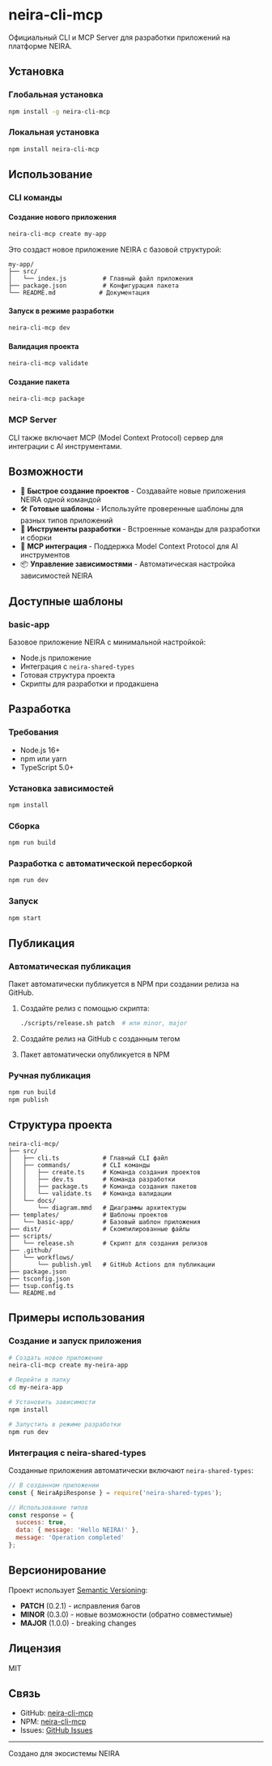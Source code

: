 # neira-cli-mcp

Официальный CLI и MCP Server для разработки приложений на платформе NEIRA.

## Установка

### Глобальная установка

```bash
npm install -g neira-cli-mcp
```

### Локальная установка

```bash
npm install neira-cli-mcp
```

## Использование

### CLI команды

#### Создание нового приложения

```bash
neira-cli-mcp create my-app
```

Это создаст новое приложение NEIRA с базовой структурой:

```
my-app/
├── src/
│   └── index.js          # Главный файл приложения
├── package.json          # Конфигурация пакета
└── README.md            # Документация
```

#### Запуск в режиме разработки

```bash
neira-cli-mcp dev
```

#### Валидация проекта

```bash
neira-cli-mcp validate
```

#### Создание пакета

```bash
neira-cli-mcp package
```

### MCP Server

CLI также включает MCP (Model Context Protocol) сервер для интеграции с AI инструментами.

## Возможности

- 🚀 **Быстрое создание проектов** - Создавайте новые приложения NEIRA одной командой
- 🛠️ **Готовые шаблоны** - Используйте проверенные шаблоны для разных типов приложений
- 🔧 **Инструменты разработки** - Встроенные команды для разработки и сборки
- 🤖 **MCP интеграция** - Поддержка Model Context Protocol для AI инструментов
- 📦 **Управление зависимостями** - Автоматическая настройка зависимостей NEIRA

## Доступные шаблоны

### basic-app
Базовое приложение NEIRA с минимальной настройкой:
- Node.js приложение
- Интеграция с `neira-shared-types`
- Готовая структура проекта
- Скрипты для разработки и продакшена

## Разработка

### Требования

- Node.js 16+
- npm или yarn
- TypeScript 5.0+

### Установка зависимостей

```bash
npm install
```

### Сборка

```bash
npm run build
```

### Разработка с автоматической пересборкой

```bash
npm run dev
```

### Запуск

```bash
npm start
```

## Публикация

### Автоматическая публикация

Пакет автоматически публикуется в NPM при создании релиза на GitHub.

1. Создайте релиз с помощью скрипта:
   ```bash
   ./scripts/release.sh patch  # или minor, major
   ```

2. Создайте релиз на GitHub с созданным тегом

3. Пакет автоматически опубликуется в NPM

### Ручная публикация

```bash
npm run build
npm publish
```

## Структура проекта

```
neira-cli-mcp/
├── src/
│   ├── cli.ts            # Главный CLI файл
│   ├── commands/         # CLI команды
│   │   ├── create.ts     # Команда создания проектов
│   │   ├── dev.ts        # Команда разработки
│   │   ├── package.ts    # Команда создания пакетов
│   │   └── validate.ts   # Команда валидации
│   └── docs/
│       └── diagram.mmd   # Диаграммы архитектуры
├── templates/            # Шаблоны проектов
│   └── basic-app/        # Базовый шаблон приложения
├── dist/                 # Скомпилированные файлы
├── scripts/
│   └── release.sh        # Скрипт для создания релизов
├── .github/
│   └── workflows/
│       └── publish.yml   # GitHub Actions для публикации
├── package.json
├── tsconfig.json
├── tsup.config.ts
└── README.md
```

## Примеры использования

### Создание и запуск приложения

```bash
# Создать новое приложение
neira-cli-mcp create my-neira-app

# Перейти в папку
cd my-neira-app

# Установить зависимости
npm install

# Запустить в режиме разработки
npm run dev
```

### Интеграция с neira-shared-types

Созданные приложения автоматически включают `neira-shared-types`:

```javascript
// В созданном приложении
const { NeiraApiResponse } = require('neira-shared-types');

// Использование типов
const response = {
  success: true,
  data: { message: 'Hello NEIRA!' },
  message: 'Operation completed'
};
```

## Версионирование

Проект использует [Semantic Versioning](https://semver.org/):

- **PATCH** (0.2.1) - исправления багов
- **MINOR** (0.3.0) - новые возможности (обратно совместимые)
- **MAJOR** (1.0.0) - breaking changes

## Лицензия

MIT

## Связь

- GitHub: [neira-cli-mcp](https://github.com/KonstantinRogozhkin/neira-cli-mcp)
- NPM: [neira-cli-mcp](https://www.npmjs.com/package/neira-cli-mcp)
- Issues: [GitHub Issues](https://github.com/KonstantinRogozhkin/neira-cli-mcp/issues)

---

Создано для экосистемы NEIRA